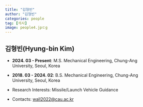```yaml
---
title: "김형빈"
author: "김형빈"
categories: people
tag: [석사]
image: people4.jpㄷg
---
```


## 김형빈(Hyung-bin Kim) 

* **2024. 03 - Present**: M.S. Mechanical Engineering, Chung-Ang University, Seoul, Korea

* **2018. 03 - 2024. 02**: B.S. Mechanical Engineering, Chung-Ang University, Seoul, Korea

* Research Interests: Missile/Launch Vehicle Guidance

* Contacts: wall2022@cau.ac.kr
